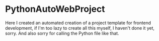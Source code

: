 # PythonAutoWebProject
Here I created an automated creation of a project template for frontend development, if I'm too lazy to create all this myself, I haven't done it yet, sorry.
And also sorry for calling the Python file like that.
